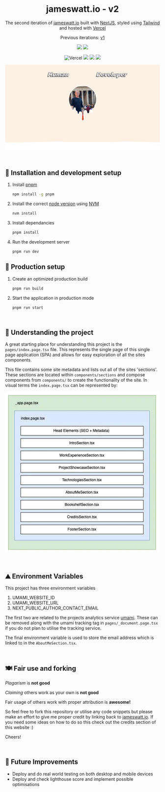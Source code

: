 <h1 align="center">
  jameswatt.io - v2
</h1>

<p align="center">
  The second iteration of <a href="https://jameswatt.io" target="_blank">jameswatt.io</a> built with <a href="https://nextjs.org/" target="_blank">NextJS</a>, styled using <a href="https://tailwindcss.com/" target="_blank">Tailwind</a> and hosted with <a href="https://vercel.com/" target="_blank">Vercel</a>
</p>

<p align="center">
  Previous iterations:
  <a href="https://github.com/Hiccup246/jameswatt-v1" target="_blank">v1</a>
</p>

<div align="center">

![](https://img.shields.io/github/license/Hiccup246/jameswatt)
![](https://img.shields.io/github/languages/code-size/Hiccup246/jameswatt)

</div>
<div align="center">

![Vercel](https://therealsujitk-vercel-badge.vercel.app/?app=jameswatt)
![](https://img.shields.io/github/workflow/status/hiccup246/jameswatt/Unit%20Tests?label=Unit%20Tests)
![](https://img.shields.io/github/workflow/status/hiccup246/jameswatt/E2E%20Tests?label=E2E%20Tests)
![](https://img.shields.io/github/workflow/status/hiccup246/jameswatt/Style%20Check?label=Style%20Check)

</div>

![site-screenshot](https://raw.githubusercontent.com/Hiccup246/jameswatt/main/public/site-screenshot.webp)

<br>

## 🧱 Installation and development setup

1. Install [pnpm](https://pnpm.io/)
   ```sh
   npm install -g pnpm
   ```
2. Install the correct [node version](https://nextjs.org/docs/getting-started) using [NVM](https://github.com/nvm-sh/nvm)
   ```sh
   nvm install
   ```
3. Install dependancies
   ```sh
   pnpm install
   ```
4. Run the development server
   ```sh
   pnpm run dev
   ```

## 🏁 Production setup

1. Create an optimized production build
   ```sh
   pnpm run build
   ```
2. Start the application in production mode
   ```sh
   pnpm run start
   ```

<br>

## 🧠 Understanding the project

A great starting place for understanding this project is the `pages/index.page.tsx` file. This represents the single page of this single page application (SPA) and allows for easy exploration of all the sites components.

This file contains some site metadata and lists out all of the sites 'sections'. These sections are located within `components/sections` and compose components from `components/` to create the functionality of the site. In visual terms the `index.page.tsx` can be represented by:

![project-structure-diagram](https://raw.githubusercontent.com/Hiccup246/jameswatt/main/public/project-structure-diagram.webp)

<br>

## ⛰️ Environment Variables

This project has three environment variables

1. UMAMI_WEBSITE_ID
2. UMAMI_WEBSITE_URL
3. NEXT_PUBLIC_AUTHOR_CONTACT_EMAIL

The first two are related to the projects analytics service [umami](https://umami.is/). These can be removed along with the umami tracking tag in `pages/_document.page.tsx` if you do not plan to utilise the tracking service.

The final environment variable is used to store the email address which is linked to in the `AboutMeSection.tsx`.

<br>

## 🍽️ Fair use and forking

_*Plagarism*_ is **not good**

_*Claiming*_ others work as your own is **not good**

Fair usage of others work with proper attribution is **awesome!**

So feel free to fork this repository or utilise any code snippets but please make an effort to give me proper credit by linking back to [jameswatt.io](https://www.jameswatt.io). If you need some ideas on how to do so this check out the credits section of this website :)

Cheers!

<br>

## 🌄 Future Improvements

- Deploy and do real world testing on both desktop and mobile devices
- Deploy and check lighthouse score and implement possible optimisations
